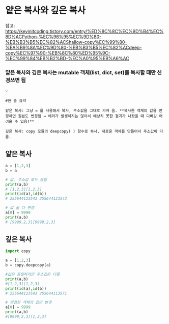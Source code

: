 # 얕은 복사와 깊은 복사

참고: https://kevinitcoding.tistory.com/entry/%ED%8C%8C%EC%9D%B4%EC%8D%ACPython-%EC%96%95%EC%9D%80-%EB%B3%B5%EC%82%ACShallow-copy%EC%99%80-%EA%B9%8A%EC%9D%80-%EB%B3%B5%EC%82%ACdeep-copy%EC%97%90-%EB%8C%80%ED%95%9C-%EC%99%84%EB%B2%BD-%EC%A0%95%EB%A6%AC

### 얕은 복사와 깊은 복사는 mutable 객체(list, dict, set)를 복사할 때만 신경쓰면 됨

```
💡

#한 줄 요약

얕은 복사: 그냥 = 를 사용해서 복사, 주소값을 그대로 가져 옴. **복사한 객체의 값을 변경하면 원본도 변경됨 → 에러가 발생하지는 않아서 예상치 못한 결과가 나왔을 때 디버깅 어려울 수 있음!**

깊은 복사: copy 모듈의 deepcopy( ) 함수로 복사, 새로운 객체를 만들어서 주소값이 다름.

```

## 얕은 복사

```python
a = [1,2,3]
b = a

# 값, 주소값 모두 동일
print(a,b)
# [1,2,3][1,2,3]
print(id(a),id(b))
# 255644123543 255644123543   

# 값 둘 다 변경
a[0] = 9999
print(a,b)
# [9999,2,3][9999,2,3]
```

## 깊은 복사

```python
import copy

a = [1,2,3]
b = copy.deepcopy(a)

#값은 동일하지만 주소값은 다름
print(a,b)
#[1,2,3][1,2,3]
print(id(a),id(b))
# 255644123543 255644113571

# 변경한 객체의 값만 변경
a[0] = 9999
print(a,b)
#[9999,2,3][1,2,3]
```